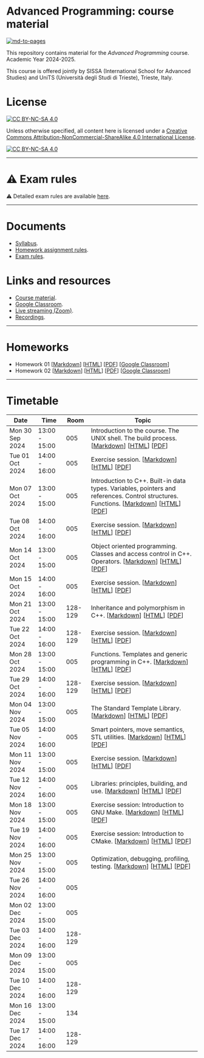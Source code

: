 # Advanced Programming: course material

[![md-to-pages](https://github.com/pcafrica/advanced_programming_2024-2025/actions/workflows/md-to-pages.yml/badge.svg)](https://github.com/pcafrica/advanced_programming_2024-2025/actions/workflows/md-to-pages.yml)

This repository contains material for the *Advanced Programming* course. Academic Year 2024-2025.
<br>

This course is offered jointly by SISSA (International School for Advanced Studies) and UniTS (Università degli Studi di Trieste), Trieste, Italy.

# License

[![CC BY-NC-SA 4.0][cc-by-nc-sa-shield]][cc-by-nc-sa]

Unless otherwise specified, all content here is licensed under a
[Creative Commons Attribution-NonCommercial-ShareAlike 4.0 International License][cc-by-nc-sa].

[![CC BY-NC-SA 4.0][cc-by-nc-sa-image]][cc-by-nc-sa]

[cc-by-nc-sa]: http://creativecommons.org/licenses/by-nc-sa/4.0/
[cc-by-nc-sa-image]: https://licensebuttons.net/l/by-nc-sa/4.0/88x31.png
[cc-by-nc-sa-shield]: https://img.shields.io/badge/License-CC%20BY--NC--SA%204.0-lightgrey.svg

---

# :warning: Exam rules

:warning: Detailed exam rules are available [here](exam_rules.md).

---

# Documents
- [Syllabus](syllabus.md).
- [Homework assignment rules](homework_rules.md).
- [Exam rules](exam_rules.md).

# Links and resources
- [Course material](https://pcafrica.github.io/advanced_programming_2024-2025/).
- [Google Classroom](https://classroom.google.com/c/NzExNzIzMTkxMTI5?cjc=n6fosq6).
- [Live streaming (Zoom)](https://sissa-it.zoom.us/j/89255126282?pwd=LyTWBBewq8bhkX2IH2lj1npewyK0S5.1).
- [Recordings](https://moodle2.units.it/course/section.php?id=146753).

---

# Homeworks

- Homework 01 [[Markdown](homeworks/homework_01.md)] [[HTML](https://pcafrica.github.io/advanced_programming_2024-2025/homeworks/homework_01.html)] [[PDF](https://pcafrica.github.io/advanced_programming_2024-2025/homeworks/homework_01.pdf)] [[Google Classroom](https://classroom.google.com/c/NzExNzIzMTkxMTI5/a/NzIzNjQ1MjY5NjYx/details)]
- Homework 02 [[Markdown](homeworks/homework_02.md)] [[HTML](https://pcafrica.github.io/advanced_programming_2024-2025/homeworks/homework_02.html)] [[PDF](https://pcafrica.github.io/advanced_programming_2024-2025/homeworks/homework_02.pdf)] [[Google Classroom](https://classroom.google.com/c/NzExNzIzMTkxMTI5/a/NzMyMDk4Njc5NjU5/details)]

---
# Timetable
| Date            | Time          | Room    | Topic |
|-----------------|---------------|---------|-------|
| Mon 30 Sep 2024 | 13:00 - 15:00 | 005     | Introduction to the course. The UNIX shell. The build process. [[Markdown](lectures/01/01-intro_unix.md)] [[HTML](https://pcafrica.github.io/advanced_programming_2024-2025/lectures/01/01-intro_unix.html)] [[PDF](https://pcafrica.github.io/advanced_programming_2024-2025/lectures/01/01-intro_unix.pdf)] |
| Tue 01 Oct 2024 | 14:00 - 16:00 | 005     | Exercise session. [[Markdown](exercises/01/01-intro_unix.md)] [[HTML](https://pcafrica.github.io/advanced_programming_2024-2025/exercises/01/01-intro_unix.html)] [[PDF](https://pcafrica.github.io/advanced_programming_2024-2025/exercises/01/01-intro_unix.pdf)] |
| Mon 07 Oct 2024 | 13:00 - 15:00 | 005     | Introduction to C++. Built-in data types. Variables, pointers and references. Control structures. Functions. [[Markdown](lectures/02/02-c++_intro.md)] [[HTML](https://pcafrica.github.io/advanced_programming_2024-2025/lectures/02/02-c++_intro.html)] [[PDF](https://pcafrica.github.io/advanced_programming_2024-2025/lectures/02/02-c++_intro.pdf)] |
| Tue 08 Oct 2024 | 14:00 - 16:00 | 005     | Exercise session. [[Markdown](exercises/02/02-c++_intro.md)] [[HTML](https://pcafrica.github.io/advanced_programming_2024-2025/exercises/02/02-c++_intro.html)] [[PDF](https://pcafrica.github.io/advanced_programming_2024-2025/exercises/02/02-c++_intro.pdf)]  |
| Mon 14 Oct 2024 | 13:00 - 15:00 | 005     | Object oriented programming. Classes and access control in C++. Operators. [[Markdown](lectures/03/03-c++_classes.md)] [[HTML](https://pcafrica.github.io/advanced_programming_2024-2025/lectures/03/03-c++_classes.html)] [[PDF](https://pcafrica.github.io/advanced_programming_2024-2025/lectures/03/03-c++_classes.pdf)] |
| Mon 15 Oct 2024 | 14:00 - 16:00 | 005     | Exercise session. [[Markdown](exercises/03/03-c++_classes.md)] [[HTML](https://pcafrica.github.io/advanced_programming_2024-2025/exercises/03/03-c++_classes.html)] [[PDF](https://pcafrica.github.io/advanced_programming_2024-2025/exercises/03/03-c++_classes.pdf)] |
| Mon 21 Oct 2024 | 13:00 - 15:00 | 128-129 | Inheritance and polymorphism in C++. [[Markdown](lectures/04/04-c++_inheritance_polymorphism.md)] [[HTML](https://pcafrica.github.io/advanced_programming_2024-2025/lectures/04/04-c++_inheritance_polymorphism.html)] [[PDF](https://pcafrica.github.io/advanced_programming_2024-2025/lectures/04/04-c++_inheritance_polymorphism.pdf)] |
| Tue 22 Oct 2024 | 14:00 - 16:00 | 128-129 | Exercise session. [[Markdown](exercises/04/04-c++_inheritance_polymorphism.md)] [[HTML](https://pcafrica.github.io/advanced_programming_2024-2025/exercises/04/04-c++_inheritance_polymorphism.html)] [[PDF](https://pcafrica.github.io/advanced_programming_2024-2025/exercises/04/04-c++_inheritance_polymorphism.pdf)] |
| Mon 28 Oct 2024 | 13:00 - 15:00 | 005     | Functions. Templates and generic programming in C++. [[Markdown](lectures/05/05-c++_functions_templates.md)] [[HTML](https://pcafrica.github.io/advanced_programming_2024-2025/lectures/05/05-c++_functions_templates.html)] [[PDF](https://pcafrica.github.io/advanced_programming_2024-2025/lectures/05/05-c++_functions_templates.pdf)] |
| Tue 29 Oct 2024 | 14:00 - 16:00 | 128-129 | Exercise session. [[Markdown](exercises/05/05-c++_functions_templates.md)] [[HTML](https://pcafrica.github.io/advanced_programming_2024-2025/exercises/05/05-c++_functions_templates.html)] [[PDF](https://pcafrica.github.io/advanced_programming_2024-2025/exercises/05/05-c++_functions_templates.pdf)] |
| Mon 04 Nov 2024 | 13:00 - 15:00 | 005     | The Standard Template Library. [[Markdown](lectures/06/06-c++_stl.md)] [[HTML](https://pcafrica.github.io/advanced_programming_2024-2025/lectures/06/06-c++_stl.html)] [[PDF](https://pcafrica.github.io/advanced_programming_2024-2025/lectures/06/06-c++_stl.pdf)] |
| Tue 05 Nov 2024 | 14:00 - 16:00 | 005     | Smart pointers, move semantics, STL utilities. [[Markdown](lectures/07/07-c++_stl2_move.md)] [[HTML](https://pcafrica.github.io/advanced_programming_2024-2025/lectures/07/07-c++_stl2_move.html)] [[PDF](https://pcafrica.github.io/advanced_programming_2024-2025/lectures/07/07-c++_stl2_move.pdf)]
| Mon 11 Nov 2024 | 13:00 - 15:00 | 005     | Exercise session. [[Markdown](exercises/06/06-c++_stl_move.md)] [[HTML](https://pcafrica.github.io/advanced_programming_2024-2025/exercises/06/06-c++_stl_move.html)] [[PDF](https://pcafrica.github.io/advanced_programming_2024-2025/exercises/06/06-c++_stl_move.pdf)] |
| Tue 12 Nov 2024 | 14:00 - 16:00 | 005     | Libraries: principles, building, and use. [[Markdown](lectures/08/08-c++_libraries.md)] [[HTML](https://pcafrica.github.io/advanced_programming_2024-2025/lectures/08/08-c++_libraries.html)] [[PDF](https://pcafrica.github.io/advanced_programming_2024-2025/lectures/08/08-c++_libraries.pdf)] |
| Mon 18 Nov 2024 | 13:00 - 15:00 | 005     | Exercise session: Introduction to GNU Make. [[Markdown](exercises/07/07-c++_make_libraries.md)] [[HTML](https://pcafrica.github.io/advanced_programming_2024-2025/exercises/07/07-c++_make_libraries.html)] [[PDF](https://pcafrica.github.io/advanced_programming_2024-2025/exercises/07/07-c++_make_libraries.pdf)] |
| Tue 19 Nov 2024 | 14:00 - 16:00 | 005     | Exercise session: Introduction to CMake. [[Markdown](exercises/08/08-c++_cmake.md)] [[HTML](https://pcafrica.github.io/advanced_programming_2024-2025/exercises/08/08-c++_cmake.html)] [[PDF](https://pcafrica.github.io/advanced_programming_2024-2025/lectures/08/08-c++_cmake.pdf)] |
| Mon 25 Nov 2024 | 13:00 - 15:00 | 005     | Optimization, debugging, profiling, testing. [[Markdown](lectures/09/09-c++_optimization_debugging_testing.md)] [[HTML](https://pcafrica.github.io/advanced_programming_2024-2025/lectures/09/09-c++_optimization_debugging_testing.html)] [[PDF](https://pcafrica.github.io/advanced_programming_2024-2025/lectures/09/09-c++_cmake_optimization_debugging_testing.pdf)] |
| Tue 26 Nov 2024 | 14:00 - 16:00 | 005     |       |
| Mon 02 Dec 2024 | 13:00 - 15:00 | 005     |       |
| Tue 03 Dec 2024 | 14:00 - 16:00 | 128-129 |       |
| Mon 09 Dec 2024 | 13:00 - 15:00 | 005     |       |
| Tue 10 Dec 2024 | 14:00 - 16:00 | 128-129 |       |
| Mon 16 Dec 2024 | 13:00 - 15:00 | 134     |       |
| Tue 17 Dec 2024 | 14:00 - 16:00 | 128-129 |       |
